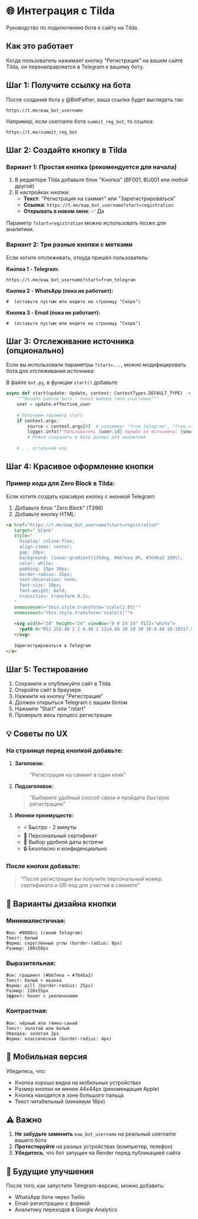 # 🌐 Интеграция с Tilda

Руководство по подключению бота к сайту на Tilda.

## Как это работает

Когда пользователь нажимает кнопку "Регистрация" на вашем сайте Tilda, он перенаправляется в Telegram к вашему боту.

## Шаг 1: Получите ссылку на бота

После создания бота у @BotFather, ваша ссылка будет выглядеть так:
```
https://t.me/ваш_bot_username
```

Например, если username бота `summit_reg_bot`, то ссылка:
```
https://t.me/summit_reg_bot
```

## Шаг 2: Создайте кнопку в Tilda

### Вариант 1: Простая кнопка (рекомендуется для начала)

1. В редакторе Tilda добавьте блок "Кнопка" (BF001, BU001 или любой другой)
2. В настройках кнопки:
   - **Текст**: "Регистрация на саммит" или "Зарегистрироваться"
   - **Ссылка**: `https://t.me/ваш_bot_username?start=registration`
   - **Открывать в новом окне**: ✅ Да

Параметр `?start=registration` можно использовать позже для аналитики.

### Вариант 2: Три разные кнопки с метками

Если хотите отслеживать, откуда пришёл пользователь:

**Кнопка 1 - Telegram:**
```
https://t.me/ваш_bot_username?start=from_telegram
```

**Кнопка 2 - WhatsApp (пока не работает):**
```
#  (оставьте пустым или ведите на страницу "Скоро")
```

**Кнопка 3 - Email (пока не работает):**
```
#  (оставьте пустым или ведите на страницу "Скоро")
```

## Шаг 3: Отслеживание источника (опционально)

Если вы использовали параметры `?start=...`, можно модифицировать бота для отслеживания источника:

В файле `bot.py`, в функции `start()` добавьте:

```python
async def start(update: Update, context: ContextTypes.DEFAULT_TYPE) -> int:
    """Начало работы бота - показ выбора типа участника"""
    user = update.effective_user
    
    # Получаем параметр start
    if context.args:
        source = context.args[0]  # например: "from_telegram", "from_site"
        logger.info(f"Пользователь {user.id} пришёл из источника: {source}")
        # Можно сохранить в базу данных для аналитики
    
    # ... остальной код
```

## Шаг 4: Красивое оформление кнопки

### Пример кода для Zero Block в Tilda:

Если хотите создать красивую кнопку с иконкой Telegram:

1. Добавьте блок "Zero Block" (T396)
2. Добавьте кнопку HTML:

```html
<a href="https://t.me/ваш_bot_username?start=registration" 
   target="_blank"
   style="
     display: inline-flex;
     align-items: center;
     gap: 10px;
     background: linear-gradient(135deg, #667eea 0%, #764ba2 100%);
     color: white;
     padding: 15px 30px;
     border-radius: 25px;
     text-decoration: none;
     font-size: 18px;
     font-weight: bold;
     transition: transform 0.2s;
   "
   onmouseover="this.style.transform='scale(1.05)'"
   onmouseout="this.style.transform='scale(1)'">
   
   <svg width="24" height="24" viewBox="0 0 24 24" fill="white">
     <path d="M12 2C6.48 2 2 6.48 2 12s4.48 10 10 10 10-4.48 10-10S17.52 2 12 2zm4.64 6.8c-.15 1.58-.8 5.42-1.13 7.19-.14.75-.42 1-.68 1.03-.58.05-1.02-.38-1.58-.75-.88-.58-1.38-.94-2.23-1.5-.99-.65-.35-1.01.22-1.59.15-.15 2.71-2.48 2.76-2.69.01-.03.01-.14-.07-.2-.08-.06-.19-.04-.27-.02-.12.03-1.99 1.27-5.62 3.72-.53.37-.87.56-1.15.56-.38-.01-1.11-.21-1.65-.39-.67-.22-1.2-.34-1.15-.72.03-.2.24-.4.63-.61 2.47-1.08 4.12-1.79 4.96-2.13 2.36-.98 2.85-1.15 3.17-1.15.07 0 .23.02.33.12.08.08.1.19.11.27-.01.06-.01.24-.01.24z"/>
   </svg>
   
   Зарегистрироваться в Telegram
</a>
```

## Шаг 5: Тестирование

1. Сохраните и опубликуйте сайт в Tilda
2. Откройте сайт в браузере
3. Нажмите на кнопку "Регистрация"
4. Должен открыться Telegram с вашим ботом
5. Нажмите "Start" или "/start"
6. Проверьте весь процесс регистрации

## 💡 Советы по UX

### На странице перед кнопкой добавьте:

1. **Заголовок:**
   > "Регистрация на саммит в один клик"

2. **Подзаголовок:**
   > "Выберите удобный способ связи и пройдите быструю регистрацию"

3. **Иконки преимуществ:**
   - ⚡ Быстро - 2 минуты
   - 🎫 Персональный сертификат
   - 📅 Выбор удобной даты встречи
   - 🔒 Безопасно и конфиденциально

### После кнопки добавьте:

> "После регистрации вы получите персональный номер сертификата и QR-код для участия в саммите"

## 🎨 Варианты дизайна кнопки

### Минималистичная:
```
Фон: #0088cc (синий Telegram)
Текст: белый
Форма: скруглённые углы (border-radius: 8px)
Размер: 180x50px
```

### Выразительная:
```
Фон: градиент (#667eea → #764ba2)
Текст: белый + иконка
Форма: pill (border-radius: 25px)
Размер: 220x55px
Эффект: hover с увеличением
```

### Контрастная:
```
Фон: чёрный или тёмно-синий
Текст: золотой или белый
Обводка: золотая 2px
Форма: классическая (border-radius: 4px)
```

## 📱 Мобильная версия

Убедитесь, что:
- Кнопка хорошо видна на мобильных устройствах
- Размер кнопки не менее 44x44px (рекомендация Apple)
- Кнопка находится в зоне большого пальца
- Текст читабельный (минимум 16px)

## ⚠️ Важно

1. **Не забудьте заменить** `ваш_bot_username` на реальный username вашего бота
2. **Протестируйте** на разных устройствах (компьютер, телефон)
3. **Убедитесь**, что бот запущен на Render перед публикацией сайта

## 🔮 Будущие улучшения

После того, как запустите Telegram-версию, можно добавить:
- WhatsApp бота через Twilio
- Email-регистрацию с формой
- Аналитику переходов в Google Analytics


